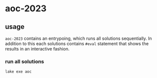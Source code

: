 # aoc-2023

## usage

`aoc-2023` contains an entrypoing, which runs all solutions sequentially. In
addition to this each solutions contains `#eval` statement that shows the
results in an interactive fashion.

### run all solutions

```sh
lake exe aoc
```
